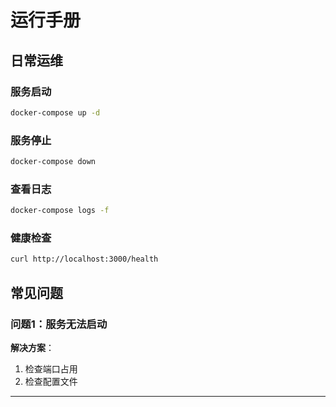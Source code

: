 # 运行手册

## 日常运维

### 服务启动
```bash
docker-compose up -d
```

### 服务停止
```bash
docker-compose down
```

### 查看日志
```bash
docker-compose logs -f
```

### 健康检查
```bash
curl http://localhost:3000/health
```

## 常见问题

### 问题1：服务无法启动
**解决方案**：
1. 检查端口占用
2. 检查配置文件

---

